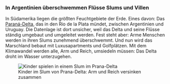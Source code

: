 ### In Argentinien überschwemmen Flüsse Slums und Villen

In Südamerika liegen die größten Feuchtgebiete der Erde. Eines davon: Das [Paraná-Delta](https://correctiv.org/recherchen/klima/artikel/2017/07/28/steigende-meere-argentinien-parana-tigre/), das in den Rio de la Plata mündet, zwischen Argentinien und Uruguay. Die Datenlage ist dort unsicher, weil das Delta und seine Flüsse ständig umgebaut und umgeleitet werden. Fest steht aber: Arme Menschen werden in ihren Slums zunehmend überschwemmt. Und nun wird das Marschland bebaut mit Luxusapartments und Golfplätzen. Mit dem Klimawandel werden alle, Arm und Reich, umsiedeln müssen: Das Delta droht im Wasser unterzugehen.

<figure>
  <img alt="Kinder spielen in einem Slum im Prana-Delta" src="https://correctiv.org/media/public/c5/22/c52295ae-471a-4484-812c-96ceded6deb3/garrote1_en.jpg" />
  <figcaption>
    Kinder im Slum von Prana-Delta: Arm und Reich versinken zusammen
  </figcaption>
</figure>

